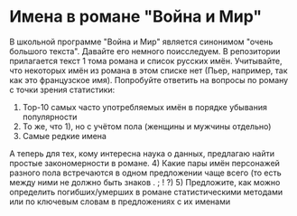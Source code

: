 # Имена в романе "Война и Мир"

В школьной программе "Война и Мир" является синонимом "очень большого текста". Давайте его немного поисследуем.
В репозитории прилагается текст 1 тома романа и список русских имён. Учитывайте, что некоторых имён из романа в этом
списке нет (Пьер, например, так как это французское имя).
Попробуйте ответить на вопросы по роману с точки зрения статистики:
1) Top-10 самых часто употребляемых имён в порядке убывания популярности
2) То же, что 1), но с учётом пола (женщины и мужчины отдельно)
3) Самые редкие имена

А теперь для тех, кому интересна наука о данных, предлагаю найти простые закономерности в романе.
4) Какие пары имён персонажей разного пола встречаются в одном предложении чаще всего 
    (то есть между ними не должно быть знаков . ; ! ?)
5) Предложите, как можно определить погибших/умерших в романе статистическими методами 
    или по ключевым словам в предложениях с их именами
